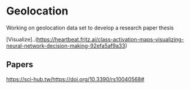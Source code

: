 # Geolocation
Working on geolocation data set to develop a research paper thesis


[Visualize]..(https://heartbeat.fritz.ai/class-activation-maps-visualizing-neural-network-decision-making-92efa5af9a33)



## Papers

https://sci-hub.tw/https://doi.org/10.3390/rs10040568#

